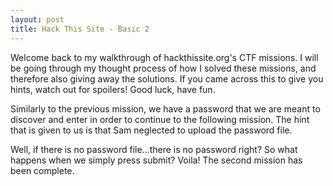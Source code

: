 ```yaml
---
layout: post
title: Hack This Site - Basic 2
---
```


Welcome back to my walkthrough of hackthissite.org's CTF missions. I will be going through my thought process of how I solved these missions, and therefore also giving away the solutions. If you came across this to give you hints, watch out for spoilers! Good luck, have fun.

Similarly to the previous mission, we have a password that we are meant to discover and enter in order to continue to the following mission. The hint that is given to us is that Sam neglected to upload the password file.

Well, if there is no password file...there is no password right? So what happens when we simply press submit? Voila! The second mission has been complete.